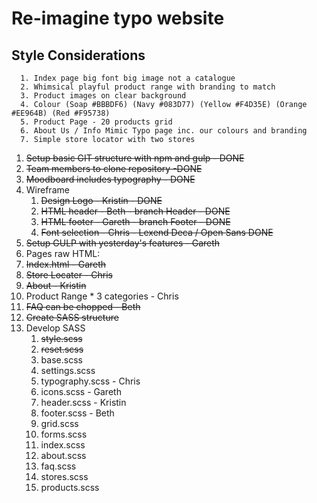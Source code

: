 # Re-imagine typo website

## Style Considerations
      1. Index page big font big image not a catalogue
      2. Whimsical playful product range with branding to match
      3. Product images on clear background
      4. Colour (Soap #BBBDF6) (Navy #083D77) (Yellow #F4D35E) (Orange #EE964B) (Red #F95738)
      5. Product Page - 20 products grid
      6. About Us / Info Mimic Typo page inc. our colours and branding
      7. Simple store locator with two stores
      
1. ~~Setup basic GIT structure with npm and gulp - DONE~~
2. ~~Team members to clone repository -DONE~~
3. ~~Moodboard includes typography - DONE~~
4. Wireframe 
   1. ~~Design Logo - Kristin - DONE~~
   2. ~~HTML header - Beth - branch Header - DONE~~
   3. ~~HTML footer - Gareth - branch Footer - DONE~~
   4. ~~Font selection - Chris - Lexend Deca / Open Sans DONE~~
5.  ~~Setup GULP with yesterday's features - Gareth~~
6.  Pages raw HTML:
   5. ~~Index.html - Gareth~~
   6. ~~Store Locater - Chris~~ 
   7. ~~About - Kristin~~
   8. Product Range * 3 categories - Chris
   9. ~~FAQ can be chopped - Beth~~
7.  ~~Create SASS structure~~
8.  Develop SASS
    1.  ~~style.scss~~
    2.  ~~reset.scss~~
    3.  base.scss
    4.  settings.scss
    5.  typography.scss - Chris
    6.  icons.scss - Gareth
    7.  header.scss - Kristin
    8.  footer.scss - Beth
    9.  grid.scss
    10. forms.scss
    11. index.scss
    12. about.scss
    13. faq.scss
    14. stores.scss
    15. products.scss